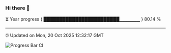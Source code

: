 ### Hi there 👋

⏳ Year progress { ████████████████████████▁▁▁▁▁▁ } 80.14 %

---

⏰ Updated on Mon, 20 Oct 2025 12:32:17 GMT

![Progress Bar CI](https://github.com/liununu/liununu/workflows/Progress%20Bar%20CI/badge.svg)
